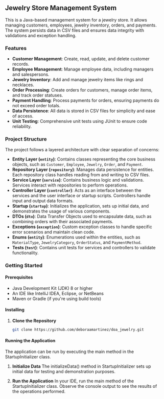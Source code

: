 ## Jewelry Store Management System

This is a Java-based management system for a jewelry store. It allows managing customers, employees, jewelry inventory, orders, and payments. The system persists data in CSV files and ensures data integrity with validations and exception handling.

### Features

- **Customer Management**: Create, read, update, and delete customer records.
- **Employee Management**: Manage employee data, including managers and salespersons.
- **Jewelry Inventory**: Add and manage jewelry items like rings and necklaces.
- **Order Processing**: Create orders for customers, manage order items, and track order statuses.
- **Payment Handling**: Process payments for orders, ensuring payments do not exceed order totals.
- **Data Persistence**: All data is stored in CSV files for simplicity and ease of access.
- **Unit Testing**: Comprehensive unit tests using JUnit to ensure code reliability.

### Project Structure

The project follows a layered architecture with clear separation of concerns:

- **Entity Layer (`entity`)**: Contains classes representing the core business objects, such as `Customer`, `Employee`, `Jewelry`, `Order`, and `Payment`.
- **Repository Layer (`repository`)**: Manages data persistence for entities. Each repository class handles reading from and writing to CSV files.
- **Service Layer (`service`)**: Contains business logic and validations. Services interact with repositories to perform operations.
- **Controller Layer (`controller`)**: Acts as an interface between the services and the user interface or startup scripts. Controllers handle input and output data formats.
- **Startup (`startup`)**: Initializes the application, sets up initial data, and demonstrates the usage of various components.
- **DTOs (`dto`)**: Data Transfer Objects used to encapsulate data, such as combining orders with their associated payments.
- **Exceptions (`exception`)**: Custom exception classes to handle specific error scenarios and maintain clean code.
- **Enums (`entity`)**: Enumerations used within the entities, such as `MaterialType`, `JewelryCategory`, `OrderStatus`, and `PaymentMethod`.
- **Tests (`test`)**: Contains unit tests for services and controllers to validate functionality.

### Getting Started

#### Prerequisites

- Java Development Kit (JDK) 8 or higher
- An IDE like IntelliJ IDEA, Eclipse, or NetBeans
- Maven or Gradle (if you're using build tools)

#### Installing

1. **Clone the Repository**

   ```bash
   git clone https://github.com/deboraamartinez/doa_jewelry.git
   ```
#### Running the Application

The application can be run by executing the main method in the StartupInitializer class.

1.  **Initialize Data**
The initializeData() method in StartupInitializer sets up initial data for testing and demonstration purposes.

2. **Run the Application**
In your IDE, run the main method of the StartupInitializer class.
Observe the console output to see the results of the operations performed.
